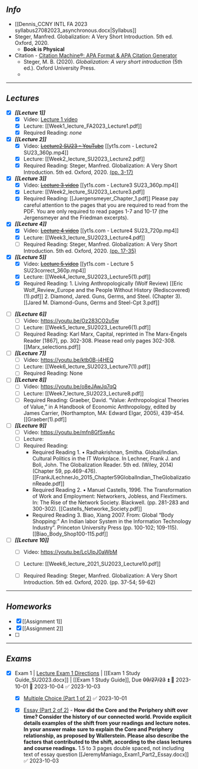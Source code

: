 ## *Info*
- [[Dennis_CCNY INTL FA 2023 syllabus27082023_asynchronous.docx|Syllabus]]
- Steger, Manfred. Globalization: A Very Short Introduction. 5th ed. Oxford, 2020.
	- **Book is Physical**
- Citation - [Citation Machine®: APA Format & APA Citation Generator](https://www.citationmachine.net/apa)
	- Steger, M. B. (2020). _Globalization: A very short introduction_ (5th ed.). Oxford University Press.
	- 

---
## *Lectures*
+ [x] ***[[Lecture 1]]***
	+ [x] Video: [Lecture 1 video](https://youtu.be/KlaFs4GtozE)
	+ [x] Lecture: [[Week1_lecture_FA2023_Lecture1.pdf]]
	+ [x] Required Reading: *none*

+ [x] ***[[Lecture 2]]***
	+ [x] Video: ~~[Lecture2 SU23 - YouTube](https://www.youtube.com/watch?v=gGv1ctDpi6U)~~ [[yt1s.com - Lecture2 SU23_360p.mp4]]
	+ [x] Lecture: [[Week2_lecture_SU2023_Lecture2.pdf]]
	+ [x] Required Reading: Steger, Manfred. Globalization: A Very Short Introduction. 5th ed. Oxford, 2020. <u>(pp. 3-17)</u>

+ [x] ***[[Lecture 3]]***
	+ [x] Video: ~~[Lecture 3 video](https://youtu.be/uFYZsHdO7XQ)~~ [[yt1s.com - Lecture3 SU23_360p.mp4]]
	+ [x] Lecture: [[Week2_lecture_SU2023_Lecture3.pdf]]
	+ [x] Required Reading: [[Juergensmeyer_Chapter_1.pdf]] 
	      Please pay careful attention to the pages that you are required to read from the PDF. You are only required to read pages 1-7 and 10-17 (the Jergensmeyer and the Friedman excerpts).

+ [x] ***[[Lecture 4]]***
	+ [x] Video: ~~[Lecture 4 video](https://youtu.be/zd_GI6s8R24)~~ [[yt1s.com - Lecture4 SU23_720p.mp4]]
	+ [x] Lecture: [[Week3_lecture_SU2023_Lecture4.pdf]]
	+ [ ] Required Reading: Steger, Manfred. Globalization: A Very Short Introduction. 5th ed. Oxford, 2020. <u>(pp. 17-35)</u>

+ [x] ***[[Lecture 5]]***
	+ [x] Video: ~~[Lecture 5 video](https://youtu.be/R5-A2D_U478)~~ [[yt1s.com - Lecture 5 SU23correct_360p.mp4]]
	+ [x] Lecture: [[Week4_lecture_SU2023_Lecture5(1).pdf]]
	+ [x] Required Reading: 
	      1. Living Anthropologically (Wolf Review) [[Eric Wolf_Review_Europe and the People Without History (Rediscovered)(1).pdf]]
	      2. Diamond, Jared. Guns, Germs, and Steel. (Chapter 3). [[Jared M. Diamond-Guns, Germs and Steel-Cpt 3.pdf]]

- [ ] ***[[Lecture 6]]***
	- [ ] Video: https://youtu.be/Oz283CO2u5w
	- [ ] Lecture: [[Week5_lecture_SU2023_Lecture6(1).pdf]]
	- [ ] Required Reading: Karl Marx, Capital, reprinted in The Marx-Engels Reader [1867], pp. 302-308. Please read only pages 302-308. [[Marx_selections.pdf]]

- [ ] ***[[Lecture 7]]***
	- [ ] Video: https://youtu.be/ktb0B-i4HEQ
	- [ ] Lecture: [[Week6_lecture_SU2023_Lecture7(1).pdf]]
	- [ ] Required Reading: None

- [ ] ***[[Lecture 8]]***
	- [ ] Video: https://youtu.be/o8eJAwJq7qQ
	- [ ] Lecture: [[Week7_lecture_SU2023_Lecture8.pdf]]
	- [ ] Required Reading: Graeber, David. “Value: Anthropological Theories of Value,” in A Handbook of Economic Anthropology, edited by James Carrier, (Northampton, MA: Edward Elgar, 2005), 439-454. [[Graeber(1).pdf]]

- [ ] ***[[Lecture 9]]***
	- [ ] Video: https://youtu.be/mfn8Gf5xeAc
	- [ ] Lecture: 
	- [ ] Required Reading: 
		- Required Reading 1. • Radhakrishnan, Smitha. Global/Indian. Cultural Politics in the IT Workplace. In Lechner, Frank J. and Boli, John. The Globalization Reader. 5th ed. (Wiley, 2014) (Chapter 59, pp.469-476). [[FrankJLechnerJo_2015_Chapter59GlobalIndian_TheGlobalizationReade.pdf]]
		- Required Reading 2. • Manuel Castells, 1996. The Transformation of Work and Employment: Networkers, Jobless, and Flextimers. In: The Rise of the Network Society. Blackwell. (pp. 281-283 and 300-302). [[Castells_Networke_Society.pdf]]
		- Required Reading 3. Biao, Xiang 2007. From: Global “Body Shopping:” An Indian labor System in the Information Technology Industry”. Princeton University Press (pp. 100-102; 109-115). [[Biao_Body_Shop100-115.pdf]]

- [ ] ***[[Lecture 10]]***
	- [ ] Video: https://youtu.be/LcUlpJ0aWbM
	- [ ] Lecture: [[Week6_lecture_2021_SU2023_Lecture10.pdf]]
	- [ ] Required Reading: Steger, Manfred. Globalization: A Very Short Introduction. 5th ed. Oxford, 2020. (pp. 37-54; 59-62)


---
## *Homeworks*
+ [x] [[Assignment 1]]
+ [x] [[Assignment 2]]
+ [ ] 


---
## *Exams*
- [x] Exam 1 | [Lecture Exam 1 Directions](https://youtu.be/ZgAT-VtTgYI) | [[Exam 1 Study Guide_SU2023.docx]] | [[Exam 1 Study Guide]], Due ~~09/27/23~~ ⏫ 🛫 2023-10-01 📅 2023-10-04 ✅ 2023-10-03
	- [x] <u>Multiple Choice (Part 1 of 2)</u> ✅ 2023-10-01
	- [x] <u>Essay (Part 2 of 2)</u> - **How did the Core and the Periphery shift over time? Consider the history of our connected world. Provide explicit details examples of the shift from your readings and lecture notes. In your answer make sure to explain the Core and Periphery relationship, as proposed by Wallerstein. Please also describe the factors that contributed to the shift, according to the class lectures and course readings.** 1.5 to 3 pages double spaced, not including text of essay question [[JeremyManiago_Exam1_Part2_Essay.docx]] ✅ 2023-10-03


